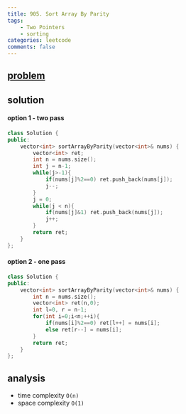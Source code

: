 ```yaml
---
title: 905. Sort Array By Parity
tags: 
    - Two Pointers
    - sorting
categories: leetcode
comments: false
---
```


## [problem](https://leetcode.com/problems/sort-array-by-parity/)

## solution
#### option 1 - two pass
```c++
class Solution {
public:
    vector<int> sortArrayByParity(vector<int>& nums) {
        vector<int> ret;
        int n = nums.size();
        int j = n-1;
        while(j>-1){
            if(nums[j]%2==0) ret.push_back(nums[j]); 
            j--;
        }
        j = 0;
        while(j < n){
            if(nums[j]&1) ret.push_back(nums[j]);
            j++;
        }
        return ret;
    }
};
```

#### option 2 - one pass 
```c++
class Solution {
public:
    vector<int> sortArrayByParity(vector<int>& nums) {
        int n = nums.size();
        vector<int> ret(n,0);
        int l=0, r = n-1;
        for(int i=0;i<n;++i){
            if(nums[i]%2==0) ret[l++] = nums[i];
            else ret[r--] = nums[i];
        }
        return ret;
    }
};
```
## analysis
- time complexity `O(n)`
- space complexity `O(1)`
